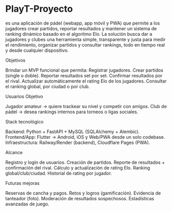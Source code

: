 # PlayT-Proyecto
es una aplicación de pádel (webapp, app móvil y PWA) que permite a los jugadores crear partidos, reportar resultados y mantener un sistema de ranking dinámico basado en el algoritmo Elo.
La solución busca dar a jugadores y clubes una herramienta simple, transparente y justa para medir el rendimiento, organizar partidos y consultar rankings, todo en tiempo real y desde cualquier dispositivo.

Objetivos

Brindar un MVP funcional que permita:
Registrar jugadores.
Crear partidos (single o doble).
Reportar resultados set por set.
Confirmar resultados por el rival.
Actualizar automáticamente el rating Elo de los jugadores.
Consultar el ranking global, por ciudad o por club.

Usuarios Objetivo

Jugador amateur → quiere trackear su nivel y competir con amigos.
Club de pádel → desea rankings internos para torneos o ligas sociales.

Stack tecnológico

Backend: Python + FastAPI + MySQL (SQLAlchemy + Alembic).
Frontend/App: Flutter → Android, iOS y Web/PWA desde un solo codebase.
Infraestructura: Railway/Render (backend), Cloudflare Pages (PWA).

Alcance

Registro y login de usuarios.
Creación de partidos.
Reporte de resultados + confirmación del rival.
Cálculo y actualización de rating Elo.
Ranking global/club/ciudad.
Historial de rating por jugador.

Futuras mejoras

Reservas de cancha y pagos.
Retos y logros (gamificación).
Evidencia de tanteador (foto).
Moderación de resultados sospechosos.
Estadísticas avanzadas de juego.
